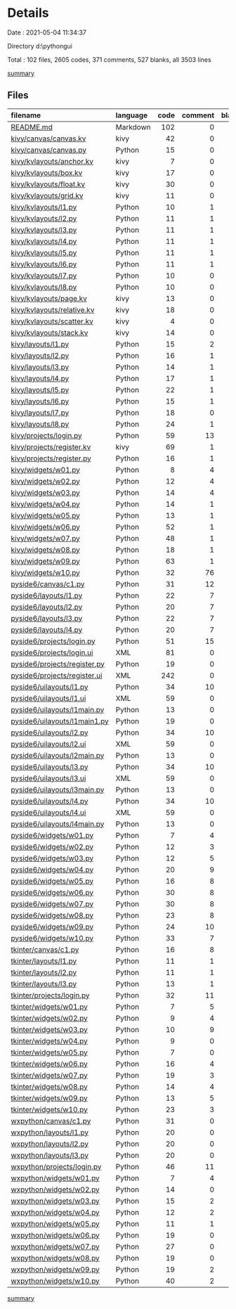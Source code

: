 # Details

Date : 2021-05-04 11:34:37

Directory d:\pythongui

Total : 102 files,  2605 codes, 371 comments, 527 blanks, all 3503 lines

[summary](results.md)

## Files
| filename | language | code | comment | blank | total |
| :--- | :--- | ---: | ---: | ---: | ---: |
| [README.md](/README.md) | Markdown | 102 | 0 | 41 | 143 |
| [kivy/canvas/canvas.kv](/kivy/canvas/canvas.kv) | kivy | 42 | 0 | 1 | 43 |
| [kivy/canvas/canvas.py](/kivy/canvas/canvas.py) | Python | 15 | 0 | 3 | 18 |
| [kivy/kvlayouts/anchor.kv](/kivy/kvlayouts/anchor.kv) | kivy | 7 | 0 | 1 | 8 |
| [kivy/kvlayouts/box.kv](/kivy/kvlayouts/box.kv) | kivy | 17 | 0 | 3 | 20 |
| [kivy/kvlayouts/float.kv](/kivy/kvlayouts/float.kv) | kivy | 30 | 0 | 7 | 37 |
| [kivy/kvlayouts/grid.kv](/kivy/kvlayouts/grid.kv) | kivy | 11 | 0 | 4 | 15 |
| [kivy/kvlayouts/l1.py](/kivy/kvlayouts/l1.py) | Python | 10 | 1 | 3 | 14 |
| [kivy/kvlayouts/l2.py](/kivy/kvlayouts/l2.py) | Python | 11 | 1 | 3 | 15 |
| [kivy/kvlayouts/l3.py](/kivy/kvlayouts/l3.py) | Python | 11 | 1 | 3 | 15 |
| [kivy/kvlayouts/l4.py](/kivy/kvlayouts/l4.py) | Python | 11 | 1 | 3 | 15 |
| [kivy/kvlayouts/l5.py](/kivy/kvlayouts/l5.py) | Python | 11 | 1 | 3 | 15 |
| [kivy/kvlayouts/l6.py](/kivy/kvlayouts/l6.py) | Python | 11 | 1 | 3 | 15 |
| [kivy/kvlayouts/l7.py](/kivy/kvlayouts/l7.py) | Python | 10 | 0 | 3 | 13 |
| [kivy/kvlayouts/l8.py](/kivy/kvlayouts/l8.py) | Python | 10 | 0 | 3 | 13 |
| [kivy/kvlayouts/page.kv](/kivy/kvlayouts/page.kv) | kivy | 13 | 0 | 3 | 16 |
| [kivy/kvlayouts/relative.kv](/kivy/kvlayouts/relative.kv) | kivy | 18 | 0 | 3 | 21 |
| [kivy/kvlayouts/scatter.kv](/kivy/kvlayouts/scatter.kv) | kivy | 4 | 0 | 2 | 6 |
| [kivy/kvlayouts/stack.kv](/kivy/kvlayouts/stack.kv) | kivy | 14 | 0 | 3 | 17 |
| [kivy/layouts/l1.py](/kivy/layouts/l1.py) | Python | 15 | 2 | 3 | 20 |
| [kivy/layouts/l2.py](/kivy/layouts/l2.py) | Python | 16 | 1 | 4 | 21 |
| [kivy/layouts/l3.py](/kivy/layouts/l3.py) | Python | 14 | 1 | 4 | 19 |
| [kivy/layouts/l4.py](/kivy/layouts/l4.py) | Python | 17 | 1 | 5 | 23 |
| [kivy/layouts/l5.py](/kivy/layouts/l5.py) | Python | 22 | 1 | 3 | 26 |
| [kivy/layouts/l6.py](/kivy/layouts/l6.py) | Python | 15 | 1 | 4 | 20 |
| [kivy/layouts/l7.py](/kivy/layouts/l7.py) | Python | 18 | 0 | 5 | 23 |
| [kivy/layouts/l8.py](/kivy/layouts/l8.py) | Python | 24 | 1 | 5 | 30 |
| [kivy/projects/login.py](/kivy/projects/login.py) | Python | 59 | 13 | 14 | 86 |
| [kivy/projects/register.kv](/kivy/projects/register.kv) | kivy | 69 | 1 | 0 | 70 |
| [kivy/projects/register.py](/kivy/projects/register.py) | Python | 16 | 1 | 6 | 23 |
| [kivy/widgets/w01.py](/kivy/widgets/w01.py) | Python | 8 | 4 | 2 | 14 |
| [kivy/widgets/w02.py](/kivy/widgets/w02.py) | Python | 12 | 4 | 3 | 19 |
| [kivy/widgets/w03.py](/kivy/widgets/w03.py) | Python | 14 | 4 | 3 | 21 |
| [kivy/widgets/w04.py](/kivy/widgets/w04.py) | Python | 14 | 1 | 4 | 19 |
| [kivy/widgets/w05.py](/kivy/widgets/w05.py) | Python | 13 | 1 | 4 | 18 |
| [kivy/widgets/w06.py](/kivy/widgets/w06.py) | Python | 52 | 1 | 10 | 63 |
| [kivy/widgets/w07.py](/kivy/widgets/w07.py) | Python | 48 | 1 | 10 | 59 |
| [kivy/widgets/w08.py](/kivy/widgets/w08.py) | Python | 18 | 1 | 6 | 25 |
| [kivy/widgets/w09.py](/kivy/widgets/w09.py) | Python | 63 | 1 | 13 | 77 |
| [kivy/widgets/w10.py](/kivy/widgets/w10.py) | Python | 32 | 76 | 17 | 125 |
| [pyside6/canvas/c1.py](/pyside6/canvas/c1.py) | Python | 31 | 12 | 8 | 51 |
| [pyside6/layouts/l1.py](/pyside6/layouts/l1.py) | Python | 22 | 7 | 3 | 32 |
| [pyside6/layouts/l2.py](/pyside6/layouts/l2.py) | Python | 20 | 7 | 3 | 30 |
| [pyside6/layouts/l3.py](/pyside6/layouts/l3.py) | Python | 22 | 7 | 3 | 32 |
| [pyside6/layouts/l4.py](/pyside6/layouts/l4.py) | Python | 20 | 7 | 3 | 30 |
| [pyside6/projects/login.py](/pyside6/projects/login.py) | Python | 51 | 15 | 10 | 76 |
| [pyside6/projects/login.ui](/pyside6/projects/login.ui) | XML | 81 | 0 | 1 | 82 |
| [pyside6/projects/register.py](/pyside6/projects/register.py) | Python | 19 | 0 | 3 | 22 |
| [pyside6/projects/register.ui](/pyside6/projects/register.ui) | XML | 242 | 0 | 1 | 243 |
| [pyside6/uilayouts/l1.py](/pyside6/uilayouts/l1.py) | Python | 34 | 10 | 17 | 61 |
| [pyside6/uilayouts/l1.ui](/pyside6/uilayouts/l1.ui) | XML | 59 | 0 | 1 | 60 |
| [pyside6/uilayouts/l1main.py](/pyside6/uilayouts/l1main.py) | Python | 13 | 0 | 5 | 18 |
| [pyside6/uilayouts/l1main1.py](/pyside6/uilayouts/l1main1.py) | Python | 19 | 0 | 3 | 22 |
| [pyside6/uilayouts/l2.py](/pyside6/uilayouts/l2.py) | Python | 34 | 10 | 17 | 61 |
| [pyside6/uilayouts/l2.ui](/pyside6/uilayouts/l2.ui) | XML | 59 | 0 | 1 | 60 |
| [pyside6/uilayouts/l2main.py](/pyside6/uilayouts/l2main.py) | Python | 13 | 0 | 5 | 18 |
| [pyside6/uilayouts/l3.py](/pyside6/uilayouts/l3.py) | Python | 34 | 10 | 17 | 61 |
| [pyside6/uilayouts/l3.ui](/pyside6/uilayouts/l3.ui) | XML | 59 | 0 | 1 | 60 |
| [pyside6/uilayouts/l3main.py](/pyside6/uilayouts/l3main.py) | Python | 13 | 0 | 5 | 18 |
| [pyside6/uilayouts/l4.py](/pyside6/uilayouts/l4.py) | Python | 34 | 10 | 17 | 61 |
| [pyside6/uilayouts/l4.ui](/pyside6/uilayouts/l4.ui) | XML | 59 | 0 | 1 | 60 |
| [pyside6/uilayouts/l4main.py](/pyside6/uilayouts/l4main.py) | Python | 13 | 0 | 5 | 18 |
| [pyside6/widgets/w01.py](/pyside6/widgets/w01.py) | Python | 7 | 4 | 1 | 12 |
| [pyside6/widgets/w02.py](/pyside6/widgets/w02.py) | Python | 12 | 3 | 2 | 17 |
| [pyside6/widgets/w03.py](/pyside6/widgets/w03.py) | Python | 12 | 5 | 2 | 19 |
| [pyside6/widgets/w04.py](/pyside6/widgets/w04.py) | Python | 20 | 9 | 4 | 33 |
| [pyside6/widgets/w05.py](/pyside6/widgets/w05.py) | Python | 16 | 8 | 4 | 28 |
| [pyside6/widgets/w06.py](/pyside6/widgets/w06.py) | Python | 30 | 8 | 5 | 43 |
| [pyside6/widgets/w07.py](/pyside6/widgets/w07.py) | Python | 30 | 8 | 5 | 43 |
| [pyside6/widgets/w08.py](/pyside6/widgets/w08.py) | Python | 23 | 8 | 5 | 36 |
| [pyside6/widgets/w09.py](/pyside6/widgets/w09.py) | Python | 24 | 10 | 5 | 39 |
| [pyside6/widgets/w10.py](/pyside6/widgets/w10.py) | Python | 33 | 7 | 10 | 50 |
| [tkinter/canvas/c1.py](/tkinter/canvas/c1.py) | Python | 16 | 8 | 8 | 32 |
| [tkinter/layouts/l1.py](/tkinter/layouts/l1.py) | Python | 11 | 1 | 4 | 16 |
| [tkinter/layouts/l2.py](/tkinter/layouts/l2.py) | Python | 11 | 1 | 4 | 16 |
| [tkinter/layouts/l3.py](/tkinter/layouts/l3.py) | Python | 13 | 1 | 4 | 18 |
| [tkinter/projects/login.py](/tkinter/projects/login.py) | Python | 32 | 11 | 8 | 51 |
| [tkinter/widgets/w01.py](/tkinter/widgets/w01.py) | Python | 7 | 5 | 2 | 14 |
| [tkinter/widgets/w02.py](/tkinter/widgets/w02.py) | Python | 9 | 4 | 2 | 15 |
| [tkinter/widgets/w03.py](/tkinter/widgets/w03.py) | Python | 10 | 9 | 2 | 21 |
| [tkinter/widgets/w04.py](/tkinter/widgets/w04.py) | Python | 9 | 0 | 3 | 12 |
| [tkinter/widgets/w05.py](/tkinter/widgets/w05.py) | Python | 7 | 0 | 3 | 10 |
| [tkinter/widgets/w06.py](/tkinter/widgets/w06.py) | Python | 16 | 4 | 4 | 24 |
| [tkinter/widgets/w07.py](/tkinter/widgets/w07.py) | Python | 19 | 3 | 5 | 27 |
| [tkinter/widgets/w08.py](/tkinter/widgets/w08.py) | Python | 14 | 4 | 5 | 23 |
| [tkinter/widgets/w09.py](/tkinter/widgets/w09.py) | Python | 13 | 5 | 5 | 23 |
| [tkinter/widgets/w10.py](/tkinter/widgets/w10.py) | Python | 23 | 3 | 4 | 30 |
| [wxpython/canvas/c1.py](/wxpython/canvas/c1.py) | Python | 31 | 0 | 7 | 38 |
| [wxpython/layouts/l1.py](/wxpython/layouts/l1.py) | Python | 20 | 0 | 3 | 23 |
| [wxpython/layouts/l2.py](/wxpython/layouts/l2.py) | Python | 20 | 0 | 3 | 23 |
| [wxpython/layouts/l3.py](/wxpython/layouts/l3.py) | Python | 20 | 0 | 3 | 23 |
| [wxpython/projects/login.py](/wxpython/projects/login.py) | Python | 46 | 11 | 7 | 64 |
| [wxpython/widgets/w01.py](/wxpython/widgets/w01.py) | Python | 7 | 4 | 3 | 14 |
| [wxpython/widgets/w02.py](/wxpython/widgets/w02.py) | Python | 14 | 0 | 5 | 19 |
| [wxpython/widgets/w03.py](/wxpython/widgets/w03.py) | Python | 15 | 2 | 5 | 22 |
| [wxpython/widgets/w04.py](/wxpython/widgets/w04.py) | Python | 12 | 2 | 2 | 16 |
| [wxpython/widgets/w05.py](/wxpython/widgets/w05.py) | Python | 11 | 1 | 2 | 14 |
| [wxpython/widgets/w06.py](/wxpython/widgets/w06.py) | Python | 19 | 0 | 5 | 24 |
| [wxpython/widgets/w07.py](/wxpython/widgets/w07.py) | Python | 27 | 0 | 4 | 31 |
| [wxpython/widgets/w08.py](/wxpython/widgets/w08.py) | Python | 19 | 0 | 6 | 25 |
| [wxpython/widgets/w09.py](/wxpython/widgets/w09.py) | Python | 19 | 2 | 6 | 27 |
| [wxpython/widgets/w10.py](/wxpython/widgets/w10.py) | Python | 40 | 2 | 10 | 52 |

[summary](results.md)